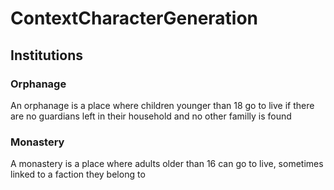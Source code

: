 # ContextCharacterGeneration



## Institutions
### Orphanage
An orphanage is a place where children younger than 18 go to live if there are no guardians left in their household and no other familly is found
### Monastery
A monastery is a place where adults older than 16 can go to live, sometimes linked to a faction they belong to